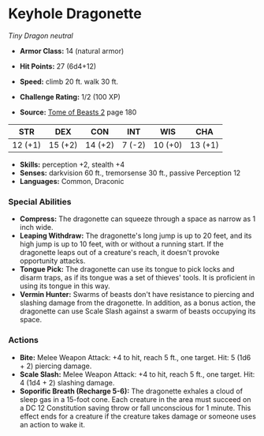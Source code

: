 # Keyhole Dragonette

*Tiny* *Dragon* *neutral*

- **Armor Class:** 14 (natural armor)
- **Hit Points:** 27 (6d4+12)
- **Speed:** climb 20 ft. walk 30 ft.

- **Challenge Rating:** 1/2 (100 XP)
- **Source:** [Tome of Beasts 2](https://koboldpress.com/kpstore/product/tome-of-beasts-2-for-5th-edition) page 180

| STR | DEX | CON | INT | WIS | CHA |
| --- | --- | --- | --- | --- | --- |
| 12 (+1) | 15 (+2) | 14 (+2) | 7 (-2) | 10 (+0) | 13 (+1) |

- **Skills:** perception +2, stealth +4
- **Senses:** darkvision 60 ft., tremorsense 30 ft., passive Perception 12
- **Languages:** Common, Draconic

### Special Abilities

- **Compress:** The dragonette can squeeze through a space as narrow as 1 inch wide.
- **Leaping Withdraw:** The dragonette's long jump is up to 20 feet, and its high jump is up to 10 feet, with or without a running start. If the dragonette leaps out of a creature's reach, it doesn't provoke opportunity attacks.
- **Tongue Pick:** The dragonette can use its tongue to pick locks and disarm traps, as if its tongue was a set of thieves' tools. It is proficient in using its tongue in this way.
- **Vermin Hunter:** Swarms of beasts don't have resistance to piercing and slashing damage from the dragonette. In addition, as a bonus action, the dragonette can use Scale Slash against a swarm of beasts occupying its space.

### Actions

- **Bite:** Melee Weapon Attack: +4 to hit, reach 5 ft., one target. Hit: 5 (1d6 + 2) piercing damage.
- **Scale Slash:** Melee Weapon Attack: +4 to hit, reach 5 ft., one target. Hit: 4 (1d4 + 2) slashing damage.
- **Soporific Breath (Recharge 5-6):** The dragonette exhales a cloud of sleep gas in a 15-foot cone. Each creature in the area must succeed on a DC 12 Constitution saving throw or fall unconscious for 1 minute. This effect ends for a creature if the creature takes damage or someone uses an action to wake it.


